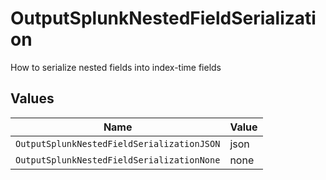# OutputSplunkNestedFieldSerialization

How to serialize nested fields into index-time fields


## Values

| Name                                       | Value                                      |
| ------------------------------------------ | ------------------------------------------ |
| `OutputSplunkNestedFieldSerializationJSON` | json                                       |
| `OutputSplunkNestedFieldSerializationNone` | none                                       |